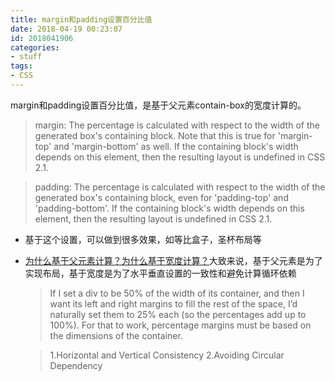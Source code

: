 ```yaml
---
title: margin和padding设置百分比值
date: 2018-04-19 00:23:07
id: 2018041906
categories:
- stuff
tags:
- CSS
---
```


margin和padding设置百分比值，是基于父元素contain-box的宽度计算的。

> margin: The percentage is calculated with respect to the width of the generated box's containing block. Note that this is true for 'margin-top' and 'margin-bottom' as well. If the containing block's width depends on this element, then the resulting layout is undefined in CSS 2.1.

> padding: The percentage is calculated with respect to the width of the generated box's containing block, even for 'padding-top' and 'padding-bottom'. If the containing block's width depends on this element, then the resulting layout is undefined in CSS 2.1.

* 基于这个设置，可以做到很多效果，如等比盒子，圣杯布局等
* [为什么基于父元素计算？为什么基于宽度计算？](https://www.hongkiat.com/blog/calculate-css-percentage-margins/)大致来说，基于父元素是为了实现布局，基于宽度是为了水平垂直设置的一致性和避免计算循环依赖
  > If I set a div to be 50% of the width of its container, and then I want its left and right margins to fill the rest of the space, I’d naturally set them to 25% each (so the percentages add up to 100%). For that to work, percentage margins must be based on the dimensions of the container.

  > 1.Horizontal and Vertical Consistency 2.Avoiding Circular Dependency
